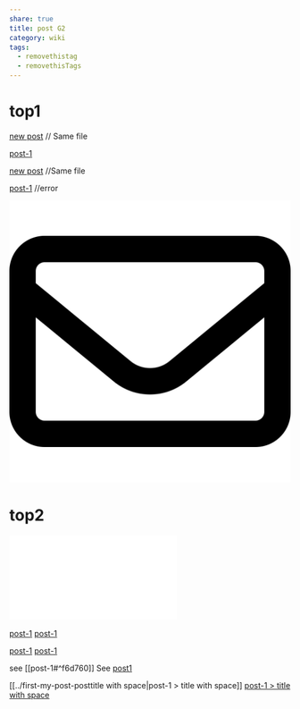 ```yaml
---
share: true
title: post G2
category: wiki
tags:
  - removethistag
  - removethisTags
---
```




# top1
[new post](post-G2.md) // Same file

[post-1](../first-my-post-post.md)

[new post](post-G2.md) //Same file

[post-1](../first-my-post-post.md) //error

![pic200](../../../assets/image/pic-1.svg)

# top2

![post-1](../first-my-post-postsoft1.md)



[post-1](../first-my-post-postsoft1.mdsoft1.md)
[post-1](../first-my-post-postsoft2.md)

[post-1](../first-my-post-postsoft1.mdsoft1.mdsoft1.md)
[post-1](../first-my-post-postsoft2.mdsoft2.md)

see [[post-1#^f6d760]]
See [post1](post-1#^f6d760)

[[../first-my-post-posttitle with space|post-1 > title with space]]
[post-1 > title with space](../first-my-post-posttitle%20with%20spacetitle%20with%20space.md)
